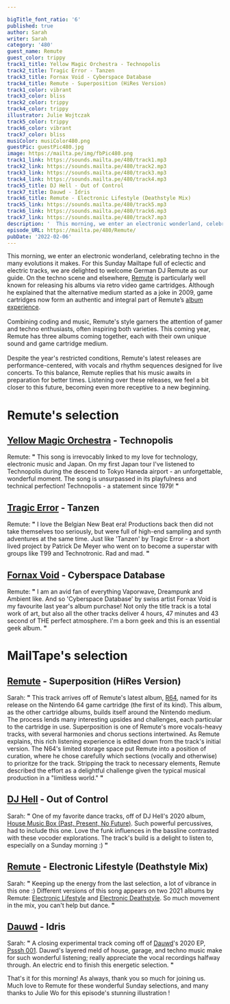 ```yaml
---

bigTitle_font_ratio: '6'
published: true
author: Sarah
writer: Sarah
category: '480'
guest_name: Remute
guest_color: trippy
track1_title: Yellow Magic Orchestra - Technopolis
track2_title: Tragic Error - Tanzen
track3_title: Fornax Void - Cyberspace Database
track4_title: Remute - Superposition (HiRes Version)
track1_color: vibrant
track3_color: bliss
track2_color: trippy
track4_color: trippy
illustrator: Julie Wojtczak
track5_color: trippy
track6_color: vibrant
track7_color: bliss
musiColor: musiColor480.png
guestPic: guestPic480.jpg
image: https://mailta.pe/img/fbPic480.png
track1_link: https://sounds.mailta.pe/480/track1.mp3
track2_link: https://sounds.mailta.pe/480/track2.mp3
track3_link: https://sounds.mailta.pe/480/track3.mp3
track4_link: https://sounds.mailta.pe/480/track4.mp3
track5_title: DJ Hell - Out of Control
track7_title: Dauwd - Idris
track6_title: Remute - Electronic Lifestyle (Deathstyle Mix)
track5_link: https://sounds.mailta.pe/480/track5.mp3
track6_link: https://sounds.mailta.pe/480/track6.mp3
track7_link: https://sounds.mailta.pe/480/track7.mp3
description: '  This morning, we enter an electronic wonderland, celebrating techno in the many evolutions it makes. For this Sunday Mailtape full of eclectic and electric tracks, we are delighted to welcome German DJ Remute as our guide. On the techno scene and elsewhere, Remute is particularly well known for releasing his albums via retro video game cartridges. Although he explained that the alternative medium started as a joke in 2009, game cartridges now form an authentic and integral part of Remute’s album experience.'
episode_URL: https://mailta.pe/480/Remute/
pubDate: '2022-02-06'
---
```

 This morning, we enter an electronic wonderland, celebrating techno in the many evolutions it makes. For this Sunday Mailtape full of eclectic and electric tracks, we are delighted to welcome German DJ Remute as our guide. On the techno scene and elsewhere, [Remute](https://remute.bandcamp.com/) is particularly well known for releasing his albums via retro video game cartridges. Although he explained that the alternative medium started as a joke in 2009, game cartridges now form an authentic and integral part of Remute’s [album experience](https://edm.com/gear-tech/remute-releases-first-ever-nintendo-64-cartridge-album). 
<br><br>
Combining coding and music, Remute's style garners the attention of gamer and techno enthusiasts, often inspiring both varieties. This coming year, Remute has three albums coming together, each with their own unique sound and game cartridge medium.
<br><br>
Despite the year's restricted conditions, Remute's latest releases are performance-centered, with vocals and rhythm sequences designed for live concerts. To this balance, Remute replies that his music awaits in preparation for better times. Listening over these releases, we feel a bit closer to this future, becoming even more receptive to a new beginning. 


# Remute's selection

## [Yellow Magic Orchestra](https://www.discogs.com/artist/22061-Yellow-Magic-Orchestra) - Technopolis
Remute: **"** This song is irrevocably linked to my love for technology, electronic music and Japan.
On my first Japan tour I've listened to Technopolis during the descend to Tokyo Haneda airport - an unforgettable, wonderful moment.
The song is unsurpassed in its playfulness and technical perfection!
Technopolis - a statement since 1979! **"** 

## [Tragic Error](https://www.discogs.com/artist/7542-Tragic-Error) - Tanzen
Remute: **"** I love the Belgian New Beat era!
Productions back then did not take themselves too seriously, but were full of high-end sampling and synth adventures at the same time.
Just like 'Tanzen' by Tragic Error - a short lived project by Patrick De Meyer who went on to become a superstar with groups like T99 and Technotronic.
Rad and mad. **"** 

## [Fornax Void](https://fornaxvoid.bandcamp.com/album/cyberspace-database) - Cyberspace Database
Remute: **"** I am an avid fan of everything Vaporwave, Dreampunk and Ambient like.
And so 'Cyberspace Database' by swiss artist Fornax Void is my favourite last year's album purchase!
Not only the title track is a total work of art, but also all the other tracks deliver 4 hours, 47 minutes and 43 second of THE perfect atmosphere.
I'm a born geek and this is an essential geek album. **"** 

# MailTape's selection

## [Remute](https://remute.bandcamp.com/album/r64) - Superposition (HiRes Version)
Sarah: **"** This track arrives off of Remute's latest album, [R64](https://remute.bandcamp.com/album/r64), named for its release on the Nintendo 64 game cartridge (the first of its kind). This album, as the other cartridge albums, builds itself around the Nintendo medium. The process lends many interesting upsides and challenges, each particular to the cartridge in use. Superposition is one of Remute's more vocals-heavy tracks, with several harmonies and chorus sections intertwined. As Remute explains, this rich listening experience is edited down from the track's initial version. The N64's limited storage space put Remute into a position of curation, where he chose carefully which sections (vocally and otherwise) to prioritze for the track. Stripping the track to necessary elements, Remute described the effort as a delightful challenge given the typical musical production in a "limitless world." **"** 

## [DJ Hell](https://www.instagram.com/djhellofficial/?hl=en) - Out of Control
Sarah: **"** One of my favorite dance tracks, off of DJ Hell's 2020 album, [House Music Box (Past, Present, No Future)](https://thedjhellexperience.bandcamp.com/album/house-music-box-past-present-no-future). Such powerful percussives, had to include this one. Love the funk influences in the bassline contrasted with these vocoder explorations. The track's build is a delight to listen to, especially on a Sunday morning :) **"** 

## [Remute](https://remute.bandcamp.com/) - Electronic Lifestyle (Deathstyle Mix) 
Sarah: **"** Keeping up the energy from the last selection, a lot of vibrance in this one :) Different versions of this song appears on two 2021 albums by Remute: [Electronic Lifestyle](https://remute.bandcamp.com/album/electronic-lifestyle) and [Electronic Deathstyle](https://remute.bandcamp.com/album/electronic-deathstyle). So much movement in the mix, you can't help but dance. **"** 

## [Dauwd](https://psssh.bandcamp.com/) - Idris
Sarah: **"** A closing experimental track coming off of [Dauwd](https://psssh.bandcamp.com/)'s 2020 EP, [Psssh 001](https://psssh.bandcamp.com/album/psssh-001). Dauwd's layered meld of house, garage, and techno music make for such wonderful listening; really appreciate the vocal recordings halfway through. An electric end to finish this energetic selection. **"** 

That's it for this morning! As always, thank you so much for joining us. Much love to Remute for these wonderful Sunday selections, and many thanks to Julie Wo for this episode's stunning illustration !
